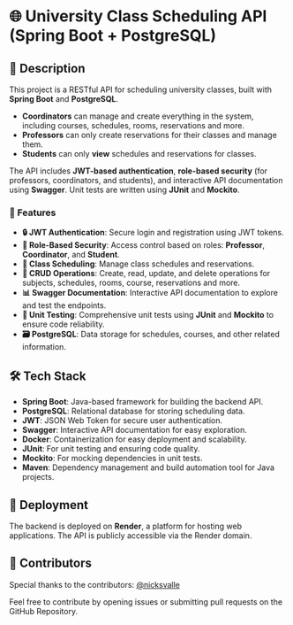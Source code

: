 # 🌐 University Class Scheduling API (Spring Boot + PostgreSQL)

## 📖 Description
This project is a RESTful API for scheduling university classes, built with **Spring Boot** and **PostgreSQL**. 

- **Coordinators** can manage and create everything in the system, including courses, schedules, rooms, reservations and more.
- **Professors** can only create reservations for their classes and manage them.
- **Students** can only **view** schedules and reservations for classes.

The API includes **JWT-based authentication**, **role-based security** (for professors, coordinators, and students), and interactive API documentation using **Swagger**. Unit tests are written using **JUnit** and **Mockito**.


### 🚀 Features
- **🔒 JWT Authentication**: Secure login and registration using JWT tokens.
- **🔑 Role-Based Security**: Access control based on roles: **Professor**, **Coordinator**, and **Student**.
- **📅 Class Scheduling**: Manage class schedules and reservations.
- **📂 CRUD Operations**: Create, read, update, and delete operations for subjects, schedules, rooms, course, reservations and more.
- **📊 Swagger Documentation**: Interactive API documentation to explore and test the endpoints.
- **🧪 Unit Testing**: Comprehensive unit tests using **JUnit** and **Mockito** to ensure code reliability.
- **🗃 PostgreSQL**: Data storage for schedules, courses, and other related information.

## 🛠️ Tech Stack

- **Spring Boot**: Java-based framework for building the backend API.
- **PostgreSQL**: Relational database for storing scheduling data.
- **JWT**: JSON Web Token for secure user authentication.
- **Swagger**: Interactive API documentation for easy exploration.
- **Docker**: Containerization for easy deployment and scalability.
- **JUnit**: For unit testing and ensuring code quality.
- **Mockito**: For mocking dependencies in unit tests.
- **Maven**: Dependency management and build automation tool for Java projects.

## 🚀 Deployment
The backend is deployed on **Render**, a platform for hosting web applications. The API is publicly accessible via the Render domain.

## 🤝 Contributors
Special thanks to the contributors:
[@nicksvalle](https://github.com/nicksvalle)

Feel free to contribute by opening issues or submitting pull requests on the GitHub Repository.
